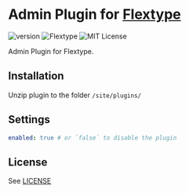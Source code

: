 # Admin Plugin for [Flextype](http://flextype.org/)
![version](https://img.shields.io/badge/version-0.3.1-brightgreen.svg?style=flat-square)
![Flextype](https://img.shields.io/badge/Flextype-0.7.4-green.svg?style=flat-square)
![MIT License](https://img.shields.io/badge/license-MIT-blue.svg?style=flat-square)

Admin Plugin for Flextype.

## Installation
Unzip plugin to the folder `/site/plugins/`

## Settings

```yaml
enabled: true # or `false` to disable the plugin
```

## License
See [LICENSE](https://github.com/flextype-plugins/admin/blob/master/LICENSE)
